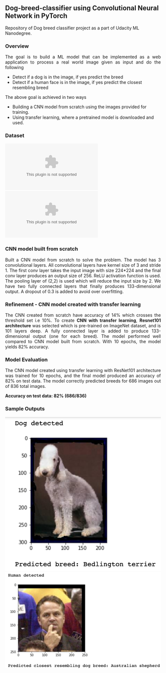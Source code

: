 ## Dog-breed-classifier using Convolutional Neural Network in PyTorch
Repository of Dog breed classifier project as a part of Udacity ML Nanodegree. 

### Overview
<p align="justify">
The goal is to build a ML model that can be implemented as a web application to process a real world image given as input and do the following</p>
<ul>
<li>Detect if a dog is in the image, if yes predict the breed</li>
<li>Detect if a human face is in the image, if yes predict the closest resembling breed</li>
</ul>
<p align="justify">The above goal is achieved in two ways</p>
<ul>
<li>Building a CNN model from scratch using the images provided for training.</li>
<li>Using transfer learning, where a pretrained model is downloaded and used.</li>
</ul>

### Dataset

![Dog dataset](https://s3-us-west-1.amazonaws.com/udacity-aind/dog-project/dogImages.zip) 
![Human dataset](https://s3-us-west-1.amazonaws.com/udacity-aind/dog-project/lfw.zip) 



### CNN model built from scratch
<p align="justify">Built a CNN model from scratch to solve the problem. The model has 3
convolutional layers. All convolutional layers have kernel size of 3 and stride 1. The
first conv layer takes the input image with size 224*224 and the final conv layer
produces an output size of 256. ReLU activation function is used. The
pooling layer of (2,2) is used which will reduce the input size by 2. We have two
fully connected layers that finally produces 133-dimensional output. A dropout of
0.3 is added to avoid over overfitting.</p>

### Refinement - CNN model created with transfer learning
<p align="justify">The CNN created from scratch have accuracy of 14% which crosses the threshold set i.e 10%. To create <b>CNN with transfer learning</b>, <b>Resnet101 architecture</b> was selected
which is pre-trained on ImageNet dataset, and is 101 layers deep. A fully connected layer is added to produce 133-dimensional output (one for each breed). The model performed well compared to CNN model built from scratch. With 10 epochs, the model yields 82% accuracy.</p>

### Model Evaluation
<p align="justify">The CNN model created using transfer learning with
ResNet101 architecture was trained for 10 epochs, and the final model produced an
accuracy of 82% on test data. The model correctly predicted breeds for 686 images out of 836 total images.</p>

**Accuracy on test data: 82% (686/836)**

### Sample Outputs

![Sample output](./outputs/out1.png) 
![Sample output](./outputs/out2.png) 

